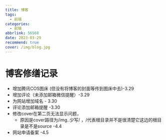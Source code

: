 ```yaml
---
title: 博客
tags:
  - 前端
categories:
  - 前端
abbrlink: 56568
date: 2023-03-29 
recommend: true
cover: /img/blog.jpg
---
```


# 博客修缮记录

- 增加腾讯COS图床 (但没有将博客的封面等传到图床中去)-3.29
- 增加评论（未添加邮箱微信提醒）-3.29
- 为网站增加域名 - 3.30
- 评论添加邮箱提醒 -3.30
- 修改cover在第二页无法显示问题，
  - 原因是cover路径为/img..少写/ ，/代表根目录并不是很清楚它这边的根目录是不是source -4.4
- 网站申请备案 -4.5
